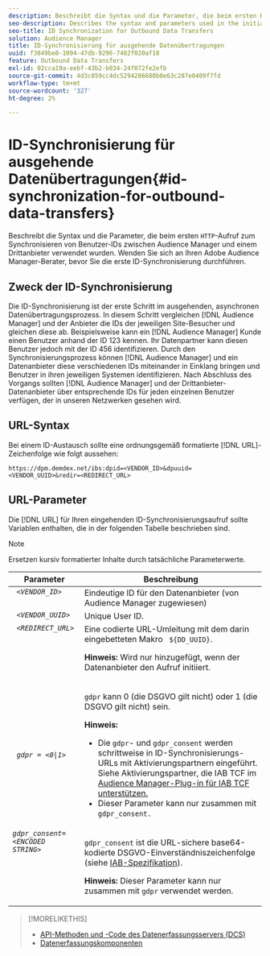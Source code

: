 ```yaml
---
description: Beschreibt die Syntax und die Parameter, die beim ersten HTTP-Aufruf zum Synchronisieren von Benutzer-IDs zwischen Audience Manager und einem Drittanbieter verwendet wurden. Wenden Sie sich an Ihren Adobe Audience Manager-Berater, bevor Sie die erste ID-Synchronisierung durchführen.
seo-description: Describes the syntax and parameters used in the initial HTTP call to synchronize user IDs between Audience Manager and a third-party data provider. Contact your Adobe Audience Manager consultant before attempting your first ID synchronization.
seo-title: ID Synchronization for Outbound Data Transfers
solution: Audience Manager
title: ID-Synchronisierung für ausgehende Datenübertragungen
uuid: f3849be8-1094-47db-9296-7482f020af18
feature: Outbound Data Transfers
exl-id: 02cca19a-eebf-43b2-b034-24f072fe2efb
source-git-commit: 4d3c859cc4dc5294286680b0e63c287e0409f7fd
workflow-type: tm+mt
source-wordcount: '327'
ht-degree: 2%

---
```


# ID-Synchronisierung für ausgehende Datenübertragungen{#id-synchronization-for-outbound-data-transfers}

Beschreibt die Syntax und die Parameter, die beim ersten `HTTP`-Aufruf zum Synchronisieren von Benutzer-IDs zwischen Audience Manager und einem Drittanbieter verwendet wurden. Wenden Sie sich an Ihren Adobe Audience Manager-Berater, bevor Sie die erste ID-Synchronisierung durchführen.

<!-- c_id_sync_out.xml -->

## Zweck der ID-Synchronisierung

Die ID-Synchronisierung ist der erste Schritt im ausgehenden, asynchronen Datenübertragungsprozess. In diesem Schritt vergleichen [!DNL Audience Manager] und der Anbieter die IDs der jeweiligen Site-Besucher und gleichen diese ab. Beispielsweise kann ein [!DNL Audience Manager] Kunde einen Benutzer anhand der ID 123 kennen. Ihr Datenpartner kann diesen Benutzer jedoch mit der ID 456 identifizieren. Durch den Synchronisierungsprozess können [!DNL Audience Manager] und ein Datenanbieter diese verschiedenen IDs miteinander in Einklang bringen und Benutzer in ihren jeweiligen Systemen identifizieren. Nach Abschluss des Vorgangs sollten [!DNL Audience Manager] und der Drittanbieter-Datenanbieter über entsprechende IDs für jeden einzelnen Benutzer verfügen, der in unseren Netzwerken gesehen wird.

## URL-Syntax

Bei einem ID-Austausch sollte eine ordnungsgemäß formatierte [!DNL URL]-Zeichenfolge wie folgt aussehen:

```
https://dpm.demdex.net/ibs:dpid=<VENDOR_ID>&dpuuid=<VENDOR_UUID>&redir=<REDIRECT_URL>
```

## URL-Parameter

Die [!DNL URL] für Ihren eingehenden ID-Synchronisierungsaufruf sollte Variablen enthalten, die in der folgenden Tabelle beschrieben sind.

>[!NOTE]
>
>Ersetzen kursiv formatierter Inhalte durch tatsächliche Parameterwerte.

<table id="table_EB9F4246E2A34ABB8ED06EA458EB186F"> 
 <thead> 
  <tr> 
   <th colname="col1" class="entry"> Parameter </th> 
   <th colname="col2" class="entry"> Beschreibung </th> 
  </tr> 
 </thead>
 <tbody> 
  <tr valign="top"> 
   <td colname="col1"> <code> <i>&lt;VENDOR_ID&gt;</i> </code> </td> 
   <td colname="col2">Eindeutige ID für den Datenanbieter (von <span class="keyword"> Audience Manager zugewiesen</span>) </td> 
  </tr> 
  <tr valign="top"> 
   <td colname="col1"> <code> <i>&lt;VENDOR_UUID&gt;</i> </code> </td> 
   <td colname="col2"> Unique User ID. </td> 
  </tr> 
  <tr valign="top"> 
   <td colname="col1"> <code> <i>&lt;REDIRECT_URL&gt;</i> </code> </td> 
   <td colname="col2">Eine codierte URL-Umleitung mit dem darin eingebetteten Makro <code> ${DD_UUID}</code>. <p><b>Hinweis:</b> Wird nur hinzugefügt, wenn der Datenanbieter den Aufruf initiiert. </p> </td> 
  </tr> 
    </tr> 
  <tr> 
   <td colname="col1"> <code> <i>gdpr = &lt;0|1&gt;</i> </code> </td> 
   <td colname="col2"> <p><code>gdpr</code> kann 0 (die DSGVO gilt nicht) oder 1 (die DSGVO gilt nicht) sein.</p><p><b>Hinweis:</b> <ul><li>Die <code>gdpr</code>- und <code>gdpr_consent</code> werden schrittweise in ID-Synchronisierungs-URLs mit Aktivierungspartnern eingeführt. Siehe Aktivierungspartner, die IAB TCF im <a href="../../overview/data-security-and-privacy/aam-iab-plugin.md#aam-activation-partners">Audience Manager-Plug-in für IAB TCF unterstützen.</a></li><li>Dieser Parameter kann nur zusammen mit <code>gdpr_consent.</code></li></ul></p></td>
  </tr> 
    </tr> 
  <tr valign="top"> 
   <td colname="col1"> <code><i>gdpr_consent=&lt;ENCODED STRING&gt;</i> </code> </td> 
   <td colname="col2"><p><code>gdpr_consent</code> ist die URL-sichere base64-kodierte DSGVO-Einverständniszeichenfolge (siehe <a href="https://github.com/InteractiveAdvertisingBureau/GDPR-Transparency-and-Consent-Framework/blob/master/URL-based%20Consent%20Passing_%20Framework%20Guidance.md#specifications" format="http" scope="external"> IAB-Spezifikation</a>).</p><p><b>Hinweis:</b> Dieser Parameter kann nur zusammen mit <code>gdpr</code> verwendet werden.</p> </td> 
  </tr> 
 </tbody> 
</table>

>[!MORELIKETHIS]
>
>* [API-Methoden und -Code des Datenerfassungsservers (DCS)](../../api/dcs-intro/dcs-event-calls/dcs-event-calls.md)
>* [Datenerfassungskomponenten](../../reference/system-components/components-data-collection.md)
